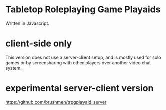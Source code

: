 # Tabletop Roleplaying Game Playaids
Written in Javascript.

# client-side only
This version does not use a server-client setup, and is mostly used for solo games or by screensharing with other players over another video chat system.

# experimental server-client version
https://github.com/brushmen/trpgplayaid_server
